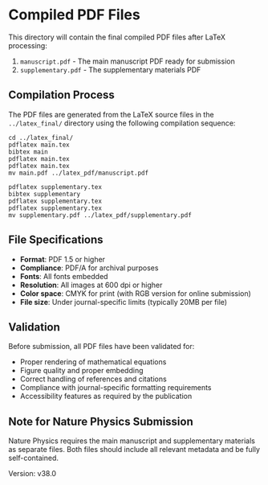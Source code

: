 # Compiled PDF Files

This directory will contain the final compiled PDF files after LaTeX processing:

1. `manuscript.pdf` - The main manuscript PDF ready for submission
2. `supplementary.pdf` - The supplementary materials PDF

## Compilation Process

The PDF files are generated from the LaTeX source files in the `../latex_final/` directory using the following compilation sequence:

```
cd ../latex_final/
pdflatex main.tex
bibtex main
pdflatex main.tex
pdflatex main.tex
mv main.pdf ../latex_pdf/manuscript.pdf

pdflatex supplementary.tex
bibtex supplementary
pdflatex supplementary.tex
pdflatex supplementary.tex
mv supplementary.pdf ../latex_pdf/supplementary.pdf
```

## File Specifications

- **Format**: PDF 1.5 or higher
- **Compliance**: PDF/A for archival purposes
- **Fonts**: All fonts embedded
- **Resolution**: All images at 600 dpi or higher
- **Color space**: CMYK for print (with RGB version for online submission)
- **File size**: Under journal-specific limits (typically 20MB per file)

## Validation

Before submission, all PDF files have been validated for:

- Proper rendering of mathematical equations
- Figure quality and proper embedding
- Correct handling of references and citations
- Compliance with journal-specific formatting requirements
- Accessibility features as required by the publication

## Note for Nature Physics Submission

Nature Physics requires the main manuscript and supplementary materials as separate files. Both files should include all relevant metadata and be fully self-contained.

Version: v38.0 